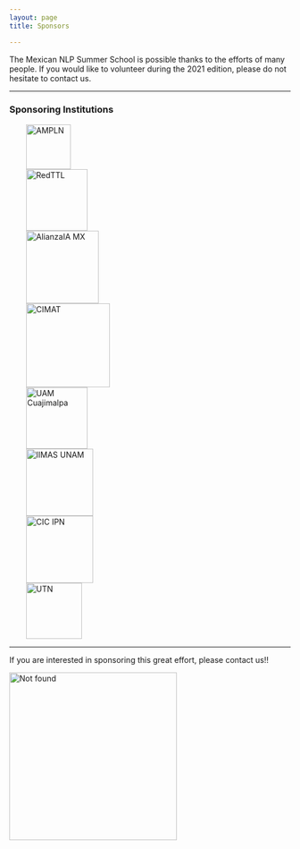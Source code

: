 ```yaml
---
layout: page
title: Sponsors

---
```


The Mexican NLP Summer School is possible thanks to the efforts of many people. If you would like to volunteer during the 2021 edition, please do not hesitate to contact us.

---
### Sponsoring Institutions


<div class="row">
<div class="column">
  <img height="80" src="{{ 'assets/images/ampln.png'| relative_url }}" alt="AMPLN" hspace="30">
</div>
 <div class="column">
   <img height="110" src="{{ 'assets/images/red.jpg'| relative_url }}" alt="RedTTL" hspace="30">
 </div>
 <div class="column">
   <img height="130" src="{{ 'assets/images/alianzaIA.png'| relative_url }}" alt="AlianzaIA MX" hspace="30">
 </div>
 <div class="column">
   <img height="150" src="{{ 'assets/images/cimat.png'| relative_url }}" alt="CIMAT" hspace="30">
 </div>
 <div class="column">
   <img height="110" src="{{ 'assets/images/UAMC.png'| relative_url }}" alt="UAM Cuajimalpa" hspace="30">
 </div>
 <div class="column">
   <img height="120" src="{{ 'assets/images/IIMAS.png'| relative_url }}" alt="IIMAS UNAM" hspace="30">
 </div>
 <div class="column">
   <img height="120" src="{{ 'assets/images/CIC_IPN.jpg'| relative_url }}" alt="CIC IPN" hspace="30">
 </div>
 <div class="column">
   <img height="100" src="{{ 'assets/images/UTN.png'| relative_url }}" alt="UTN" hspace="30">
 </div>
</div>

---
If you are interested in sponsoring this great effort, please contact us!!

<div class="text-center">
  <img height="300" src="{{ 'assets/images/we_need_you.jpg' | relative_url }}" alt="Not found" />
</div>
